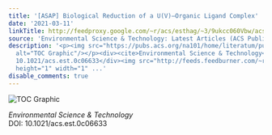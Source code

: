 ```yaml
---
title: '[ASAP] Biological Reduction of a U(V)–Organic Ligand Complex'
date: '2021-03-11'
linkTitle: http://feedproxy.google.com/~r/acs/esthag/~3/9ukcc060Vbw/acs.est.0c06633
source: 'Environmental Science & Technology: Latest Articles (ACS Publications)'
description: '<p><img src="https://pubs.acs.org/na101/home/literatum/publisher/achs/journals/content/esthag/0/esthag.ahead-of-print/acs.est.0c06633/20210311/images/medium/es0c06633_0007.gif"
  alt="TOC Graphic"/></p><div><cite>Environmental Science & Technology</cite></div><div>DOI:
  10.1021/acs.est.0c06633</div><img src="http://feeds.feedburner.com/~r/acs/esthag/~4/9ukcc060Vbw"
  height="1" width="1" ...'
disable_comments: true
---
```

<p><img src="https://pubs.acs.org/na101/home/literatum/publisher/achs/journals/content/esthag/0/esthag.ahead-of-print/acs.est.0c06633/20210311/images/medium/es0c06633_0007.gif" alt="TOC Graphic"/></p><div><cite>Environmental Science & Technology</cite></div><div>DOI: 10.1021/acs.est.0c06633</div><img src="http://feeds.feedburner.com/~r/acs/esthag/~4/9ukcc060Vbw" height="1" width="1" ...